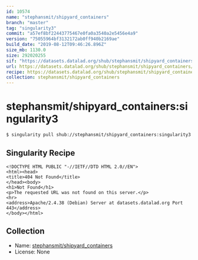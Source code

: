 ```yaml
---
id: 10574
name: "stephansmit/shipyard_containers"
branch: "master"
tag: "singularity3"
commit: "a57ef8bf22443775467e0fa0a3540a2e5456e4a9"
version: "75055964bf3132172ab0ff940b2169ae"
build_date: "2019-08-12T09:46:26.896Z"
size_mb: 1130.0
size: 292020255
sif: "https://datasets.datalad.org/shub/stephansmit/shipyard_containers/singularity3/2019-08-12-a57ef8bf-75055964/75055964bf3132172ab0ff940b2169ae.sif"
url: https://datasets.datalad.org/shub/stephansmit/shipyard_containers/singularity3/2019-08-12-a57ef8bf-75055964/
recipe: https://datasets.datalad.org/shub/stephansmit/shipyard_containers/singularity3/2019-08-12-a57ef8bf-75055964/Singularity
collection: stephansmit/shipyard_containers
---
```


# stephansmit/shipyard_containers:singularity3

```bash
$ singularity pull shub://stephansmit/shipyard_containers:singularity3
```

## Singularity Recipe

```singularity
<!DOCTYPE HTML PUBLIC "-//IETF//DTD HTML 2.0//EN">
<html><head>
<title>404 Not Found</title>
</head><body>
<h1>Not Found</h1>
<p>The requested URL was not found on this server.</p>
<hr>
<address>Apache/2.4.38 (Debian) Server at datasets.datalad.org Port 443</address>
</body></html>
```

## Collection

 - Name: [stephansmit/shipyard_containers](https://github.com/stephansmit/shipyard_containers)
 - License: None

